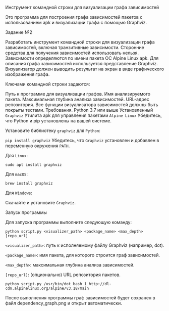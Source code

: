 Инструмент командной строки для визуализации графа зависимостей

Это программа для построения графа зависимостей пакетов с использованием apk и визуализации графа с помощью Graphviz.

Задание №2

Разработать инструмент командной строки для визуализации графа зависимостей, включая транзитивные зависимости. Сторонние средства для получения зависимостей использовать нельзя. Зависимости определяются по имени пакета ОС Alpine Linux apk. Для описания графа зависимостей используется представление Graphviz. Визуализатор должен выводить результат на экран в виде графического изображения графа.

Ключами командной строки задаются:

Путь к программе для визуализации графов.
Имя анализируемого пакета.
Максимальная глубина анализа зависимостей.
URL-адрес репозитория.
Все функции визуализатора зависимостей должны быть покрыты тестами.
Требования.
Python 3.7 или выше
Установленный ```Graphviz```
Утилита apk для управления пакетами ```Alpine Linux```
Убедитесь, что Python и pip установлены на вашей системе.

Установите библиотеку ```graphviz``` для ```Python```:

```pip install graphviz```
Убедитесь, что ```Graphviz``` установлен и добавлен в переменную окружения ```PATH```.

Для ```Linux```:

```sudo apt install graphviz```

Для ```macOS```:

```brew install graphviz```

Для ```Windows```: 

Скачайте и установите ```Graphviz```.

Запуск программы

Для запуска программы выполните следующую команду:
```
python script.py <visualizer_path> <package_name> <max_depth> [repo_url]
```

```<visualizer_path>```: путь к исполняемому файлу Graphviz (например, dot).

```<package_name>```: имя пакета, для которого строится граф зависимостей.

```<max_depth>```: максимальная глубина анализа зависимостей.

```[repo_url]```: (опционально) URL репозитория пакетов.

```python script.py /usr/bin/dot bash 1 http://dl-cdn.alpinelinux.org/alpine/v3.18/main```

После выполнения программы граф зависимостей будет сохранен в файл dependency_graph.png и открыт автоматически.
